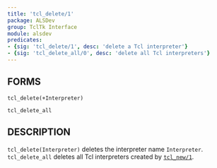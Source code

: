 ```yaml
---
title: 'tcl_delete/1'
package: ALSDev
group: TclTk Interface
module: alsdev
predicates:
- {sig: 'tcl_delete/1', desc: 'delete a Tcl interpreter'}
- {sig: 'tcl_delete_all/0', desc: 'delete all Tcl interpreters'}
---
```


## FORMS

```
tcl_delete(+Interpreter)

tcl_delete_all
```

## DESCRIPTION

`tcl_delete(Interpreter)` deletes the interpreter name `Interpreter`. `tcl_delete_all` deletes all
Tcl interpreters created by [`tcl_new/1`](tcl_new.html).


